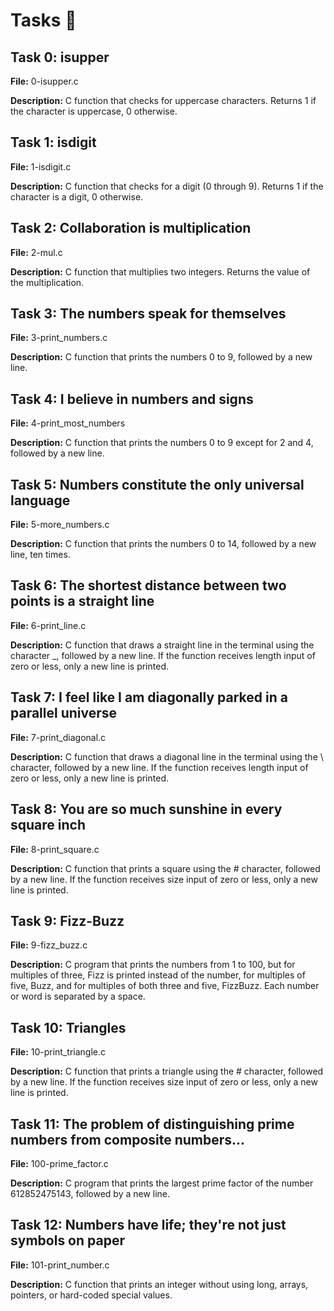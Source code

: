<head>
    <meta charset="UTF-8">
    <title>Tasks 📃</title>
</head>

<body>
    <h1>Tasks 📃</h1>
    <h2>Task 0: isupper</h2>
    <p><strong>File:</strong> 0-isupper.c</p>
    <p><strong>Description:</strong> C function that checks for uppercase characters. Returns 1 if the character is uppercase, 0 otherwise.</p>
    <h2>Task 1: isdigit</h2>
    <p><strong>File:</strong> 1-isdigit.c</p>
    <p><strong>Description:</strong> C function that checks for a digit (0 through 9). Returns 1 if the character is a digit, 0 otherwise.</p>
    <h2>Task 2: Collaboration is multiplication</h2>
    <p><strong>File:</strong> 2-mul.c</p>
    <p><strong>Description:</strong> C function that multiplies two integers. Returns the value of the multiplication.</p>
    <h2>Task 3: The numbers speak for themselves</h2>
    <p><strong>File:</strong> 3-print_numbers.c</p>
    <p><strong>Description:</strong> C function that prints the numbers 0 to 9, followed by a new line.</p>
    <h2>Task 4: I believe in numbers and signs</h2>
    <p><strong>File:</strong> 4-print_most_numbers</p>
    <p><strong>Description:</strong> C function that prints the numbers 0 to 9 except for 2 and 4, followed by a new line.</p>
    <h2>Task 5: Numbers constitute the only universal language</h2>
    <p><strong>File:</strong> 5-more_numbers.c</p>
    <p><strong>Description:</strong> C function that prints the numbers 0 to 14, followed by a new line, ten times.</p>
    <h2>Task 6: The shortest distance between two points is a straight line</h2>
    <p><strong>File:</strong> 6-print_line.c</p>
    <p><strong>Description:</strong> C function that draws a straight line in the terminal using the character _, followed by a new line. If the function receives length input of zero or less, only a new line is printed.</p>
    <h2>Task 7: I feel like I am diagonally parked in a parallel universe</h2>
    <p><strong>File:</strong> 7-print_diagonal.c</p>
    <p><strong>Description:</strong> C function that draws a diagonal line in the terminal using the \ character, followed by a new line. If the function receives length input of zero or less, only a new line is printed.</p>
    <h2>Task 8: You are so much sunshine in every square inch</h2>
    <p><strong>File:</strong> 8-print_square.c</p>
    <p><strong>Description:</strong> C function that prints a square using the # character, followed by a new line. If the function receives size input of zero or less, only a new line is printed.</p>
    <h2>Task 9: Fizz-Buzz</h2>
    <p><strong>File:</strong> 9-fizz_buzz.c</p>
    <p><strong>Description:</strong> C program that prints the numbers from 1 to 100, but for multiples of three, Fizz is printed instead of the number, for multiples of five, Buzz, and for multiples of both three and five, FizzBuzz. Each number or word is separated by a space.</p>
    <h2>Task 10: Triangles</h2>
    <p><strong>File:</strong> 10-print_triangle.c</p>
    <p><strong>Description:</strong> C function that prints a triangle using the # character, followed by a new line. If the function receives size input of zero or less, only a new line is printed.</p>
    <h2>Task 11: The problem of distinguishing prime numbers from composite numbers...</h2>
    <p><strong>File:</strong> 100-prime_factor.c</p>
    <p><strong>Description:</strong> C program that prints the largest prime factor of the number 612852475143, followed by a new line.</p>
    <h2>Task 12: Numbers have life; they're not just symbols on paper</h2>
    <p><strong>File:</strong> 101-print_number.c</p>
    <p><strong>Description:</strong> C function that prints an integer without using long, arrays, pointers, or hard-coded special values.</p>
